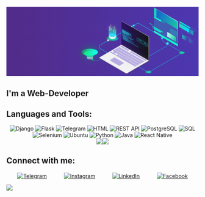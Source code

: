 ![Header](https://raw.githubusercontent.com/KShukhrat/KShukhrat/main/assets/header_gif.gif)

## I'm a Web-Developer

## Languages and Tools:

<div style="text-align: center;">
    <img src="https://img.shields.io/badge/Django-092E20?style=for-the-badge&logo=django&logoColor=white" alt="Django" />
    <img src="https://img.shields.io/badge/Flask-000000?style=for-the-badge&logo=flask&logoColor=white" alt="Flask" />
    <img src="https://img.shields.io/badge/telegram_bot-000001?style=for-the-badge&logo=telegram&logoColor=0A2C1F" alt="Telegram" />
    <img src="https://img.shields.io/badge/html-000001?style=for-the-badge&logo=html5" alt="HTML" />
    <img src="https://img.shields.io/badge/REST_API-000001?style=for-the-badge&logo=fastapi" alt="REST API" />
    <img src="https://img.shields.io/badge/PostgreSQL-000001?style=for-the-badge&logo=postgresql&logoColor=28A8E8" alt="PostgreSQL" />
    <img src="https://img.shields.io/badge/SQL-000001?style=for-the-badge&logo=mysql&logoColor=28A8E8" alt="SQL" />
    <img src="https://img.shields.io/badge/parsing-000001?style=for-the-badge&logo=selenium&logoColor=28A8E8" alt="Selenium" />
    <img src="https://img.shields.io/badge/Ubuntu-E95420?style=for-the-badge&logo=ubuntu&logoColor=white" alt="Ubuntu" />
    <img src="https://img.shields.io/badge/Python-14354C?style=for-the-badge&logo=python&logoColor=white" alt="Python" />
    <img src="https://img.shields.io/badge/Java-ED8B00?style=for-the-badge&logo=java&logoColor=white" alt="Java" />
    <img src="https://img.shields.io/badge/React_Native-20232A?style=for-the-badge&logo=react&logoColor=61DAFB" alt="React Native" />
</div>


<div style="display: flex; justify-content: center;">
<img align="center" src="https://github-profile-summary-cards.vercel.app/api/cards/productive-time?username=kshukhrat&theme=default" style=" height:165;">
<img align="center" src="https://github-readme-stats.vercel.app/api/top-langs/?username=kshukhrat&layout=compact" style="height: 100%;">
</div>

## Connect with me:
<p align="center" style="display: flex; justify-content: center; gap: 45px;">
    <a href="https://t.me/q5huhrat" target="blank"><img align="center" src="https://cdn-icons-png.flaticon.com/512/2111/2111646.png" alt="Telegram" height="40" width="40" /></a>
    <a href="https://www.instagram.com/5huxrat/" target="blank"><img align="center" src="https://cdn-icons-png.flaticon.com/512/3955/3955024.png" alt="Instagram" height="40" width="40" /></a>
    <a href="https://www.linkedin.com/in/shuhrat-qayumov-8aa503247/" target="blank"><img align="center" src="https://cdn-icons-png.flaticon.com/512/4494/4494497.png" alt="LinkedIn" height="40" width="40" /></a>
    <a href="https://www.facebook.com/5huhrat" target="blank"><img align="center" src="https://cdn-icons-png.flaticon.com/512/145/145802.png" alt="Facebook" height="40" width="40" /></a>
</p>

<img src="https://github-profile-summary-cards.vercel.app/api/cards/profile-details?username=kshukhrat&theme=default">
